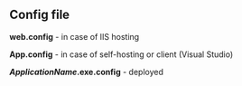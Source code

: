 ## Config file ##

**web.config** - in case of IIS hosting

**App.config** - in case of self-hosting or client (Visual Studio)

**_ApplicationName_.exe.config** - deployed

